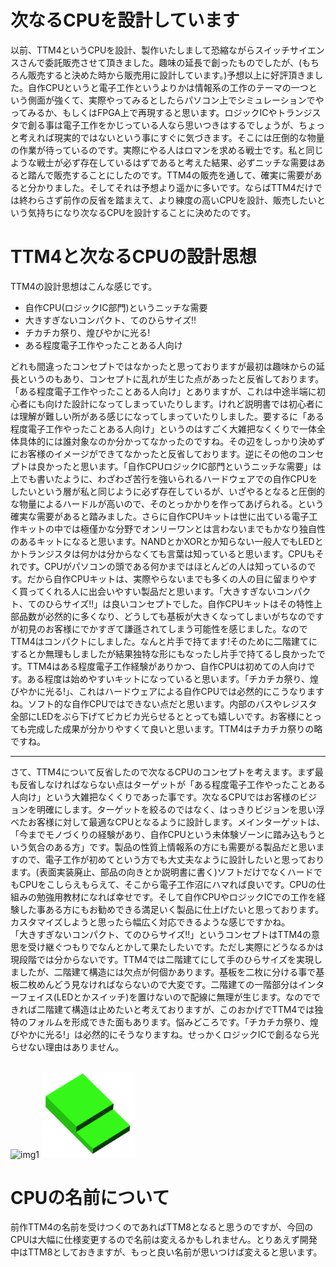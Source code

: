 # 次なるCPUを設計しています
以前、TTM4というCPUを設計、製作いたしまして恐縮ながらスイッチサイエンスさんで委託販売させて頂きました。趣味の延長で創ったものでしたが、(もちろん販売すると決めた時から販売用に設計しています。)予想以上に好評頂きました。自作CPUというと電子工作というよりかは情報系の工作のテーマの一つという側面が強くて、実際やってみるとしたらパソコン上でシミュレーションでやってみるか、もしくはFPGA上で再現すると思います。ロジックICやトランジスタで創る事は電子工作をかじっている人なら思いつきはするでしょうが、ちょっと考えれば現実的ではないという事にすぐに気づきます。そこには圧倒的な物量の作業が待っているのです。実際にやる人はロマンを求める戦士です。私と同じような戦士が必ず存在しているはずであると考えた結果、必ずニッチな需要はあると踏んで販売することにしたのです。TTM4の販売を通して、確実に需要があると分かりました。そしてそれは予想より遥かに多いです。ならばTTM4だけでは終わらさず前作の反省を踏まえて、より練度の高いCPUを設計、販売したいという気持ちになり次なるCPUを設計することに決めたのです。

# TTM4と次なるCPUの設計思想
TTM4の設計思想はこんな感じです。
- 自作CPU(ロジックIC部門)というニッチな需要
- 大きすぎないコンパクト、てのひらサイズ!!
- チカチカ祭り、煌びやかに光る!
- ある程度電子工作やったことある人向け

どれも間違ったコンセプトではなかったと思っておりますが最初は趣味からの延長というのもあり、コンセプトに乱れが生じた点があったと反省しております。「ある程度電子工作やったことある人向け」とありますが、これは中途半端に初心者にも向けた設計になってしまっていたりします。けれど説明書では初心者には理解が難しい所がある感じになってしまっていたりしました。要するに「ある程度電子工作やったことある人向け」というのはすごく大雑把なくくりで一体全体具体的には誰対象なのか分かってなかったのですね。その辺をしっかり決めずにお客様のイメージができてなかったと反省しております。逆にその他のコンセプトは良かったと思います。「自作CPUロジックIC部門というニッチな需要」は上でも書いたように、わざわざ苦行を強いられるハードウェアでの自作CPUをしたいという層が私と同じように必ず存在しているが、いざやるとなると圧倒的な物量によるハードルが高いので、そのとっかかりを作ってあげられる。という確実な需要があると踏みました。さらに自作CPUキットは世に出ている電子工作キットの中では極僅かな分野でオンリーワンとは言わないまでもかなり独自性のあるキットになると思います。NANDとかXORとか知らない一般人でもLEDとかトランジスタは何かは分からなくても言葉は知っていると思います。CPUもそれです。CPUがパソコンの頭である何かまではほとんどの人は知っているのです。だから自作CPUキットは、実際やらないまでも多くの人の目に留まりやすく買ってくれる人に出会いやすい製品だと思います。「大きすぎないコンパクト、てのひらサイズ!!」は良いコンセプトでした。自作CPUキットはその特性上部品数が必然的に多くなり、どうしても基板が大きくなってしまいがちなのですが初見のお客様にでかすぎて謙遜されてしまう可能性を感じました。なのでTTM4はコンパクトにしました。なんと片手で持てます!そのために二階建てにするとか無理もしましたが結果独特な形にもなったし片手で持てるし良かったです。TTM4はある程度電子工作経験がありかつ、自作CPUは初めての人向けです。ある程度は始めやすいキットになっていると思います。「チカチカ祭り、煌びやかに光る!」、これはハードウェアによる自作CPUでは必然的にこうなりますね。ソフト的な自作CPUではできない点だと思います。内部のバスやレジスタ全部にLEDをぶら下げてビカビカ光らせるととっても嬉しいです。お客様にとっても完成した成果が分かりやすくて良いと思います。TTM4はチカチカ祭りの略ですね。
<br>
***
さて、TTM4について反省したので次なるCPUのコンセプトを考えます。まず最も反省しなければならない点はターゲットが「ある程度電子工作やったことある人向け」という大雑把なくくりであった事です。次なるCPUではお客様のビジョンを明確にします。ターゲットを絞るのではなく、はっきりビジョンを思い浮べたお客様に対して最適なCPUとなるように設計します。メインターゲットは、「今までモノづくりの経験があり、自作CPUという未体験ゾーンに踏み込もうという気合のある方」です。製品の性質上情報系の方にも需要がる製品だと思いますので、電子工作が初めてという方でも大丈夫なように設計したいと思っております。(表面実装廃止、部品の向きとか説明書に書く)ソフトだけでなくハードでもCPUをこしらえもらえて、そこから電子工作沼にハマれば良いです。CPUの仕組みの勉強用教材になれば幸せです。そして自作CPUやロジックICでの工作を経験した事ある方にもお勧めできる満足いく製品に仕上げたいと思っております。カスタマイズしようと思ったら幅広く対応できるような感じですかね。
<br>
「大きすぎないコンパクト、てのひらサイズ!!」というコンセプトはTTM4の意思を受け継ぐつもりでなんとかして果たしたいです。ただし実際にどうなるかは現段階では分からないです。TTM4では二階建てにして手のひらサイズを実現しましたが、二階建て構造には欠点が何個かあります。基板を二枚に分ける事で基板二枚めんどう見なければならないので大変です。二階建ての一階部分はインターフェイス(LEDとかスイッチ)を置けないので配線に無理が生じます。なのでできれば二階建て構造は止めたいと考えておりますが、このおかげでTTM4では独特のフォルムを形成できた面もあります。悩みどころです。「チカチカ祭り、煌びやかに光る!」は必然的にそうなりますね。せっかくロジックICで創るなら光らせない理由はありません。

<br>
<img width="200" alt="img1" src="./DSC_1276.JPG">
<img width="150" alt="img1" src="./icon.png">

# CPUの名前について
前作TTM4の名前を受けつくのであればTTM8となると思うのですが、今回のCPUは大幅に仕様変更するので名前は変えるかもしれません。とりあえず開発中はTTM8としておきますが、もっと良い名前が思いつけば変えると思います。